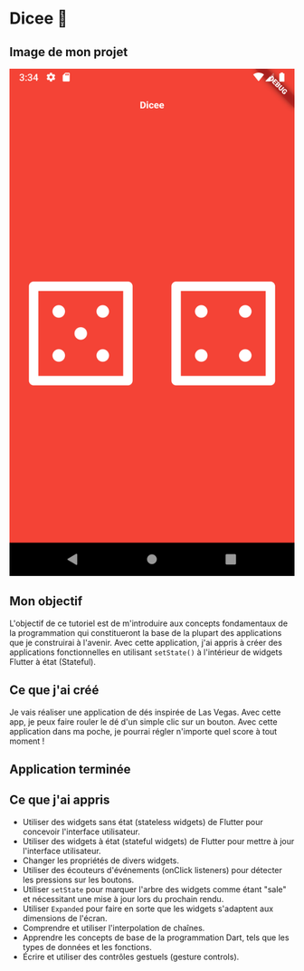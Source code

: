 # Dicee 🎲
## Image de mon projet
![Mon image de projet](dice_app.png)


## Mon objectif
L'objectif de ce tutoriel est de m'introduire aux concepts fondamentaux de la programmation qui constitueront la base de la plupart des applications que je construirai à l'avenir. Avec cette application, j'ai appris à créer des applications fonctionnelles en utilisant `setState()` à l'intérieur de widgets Flutter à état (Stateful).

## Ce que j'ai créé
Je vais réaliser une application de dés inspirée de Las Vegas. Avec cette app, je peux faire rouler le dé d'un simple clic sur un bouton. Avec cette application dans ma poche, je pourrai régler n'importe quel score à tout moment !

## Application terminée

## Ce que j'ai appris
- Utiliser des widgets sans état (stateless widgets) de Flutter pour concevoir l'interface utilisateur.
- Utiliser des widgets à état (stateful widgets) de Flutter pour mettre à jour l'interface utilisateur.
- Changer les propriétés de divers widgets.
- Utiliser des écouteurs d'événements (onClick listeners) pour détecter les pressions sur les boutons.
- Utiliser `setState` pour marquer l'arbre des widgets comme étant "sale" et nécessitant une mise à jour lors du prochain rendu.
- Utiliser `Expanded` pour faire en sorte que les widgets s'adaptent aux dimensions de l'écran.
- Comprendre et utiliser l'interpolation de chaînes.
- Apprendre les concepts de base de la programmation Dart, tels que les types de données et les fonctions.
- Écrire et utiliser des contrôles gestuels (gesture controls).
